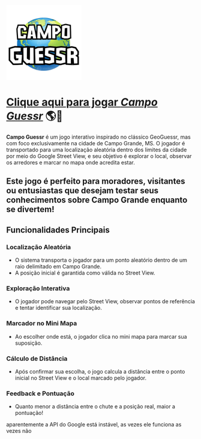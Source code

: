 <img src="campoGuessr.png" alt="Logo" width="200" /> 

# [Clique aqui para jogar ***Campo Guessr***](https://henricq.github.io/Campo-Guessr/) 🌎🚩

**Campo Guessr** é um jogo interativo inspirado no clássico GeoGuessr, mas com foco exclusivamente na cidade de Campo Grande, MS. O jogador é transportado para uma localização aleatória dentro dos limites da cidade por meio do Google Street View, e seu objetivo é explorar o local, observar os arredores e marcar no mapa onde acredita estar.

## Este jogo é perfeito para moradores, visitantes ou entusiastas que desejam testar seus conhecimentos sobre Campo Grande enquanto se divertem!

## Funcionalidades Principais
  ### Localização Aleatória
  - O sistema transporta o jogador para um ponto aleatório dentro de um raio delimitado em Campo Grande.
  - A posição inicial é garantida como válida no Street View.
  
  ### Exploração Interativa
  - O jogador pode navegar pelo Street View, observar pontos de referência e tentar identificar sua localização.
  ### Marcador no Mini Mapa
  - Ao escolher onde está, o jogador clica no mini mapa para marcar sua suposição.
  ### Cálculo de Distância
  - Após confirmar sua escolha, o jogo calcula a distância entre o ponto inicial no Street View e o local marcado pelo jogador.
  ### Feedback e Pontuação
  - Quanto menor a distância entre o chute e a posição real, maior a pontuação!

aparentemente a API do Google está instável, as vezes ele funciona as vezes não 

